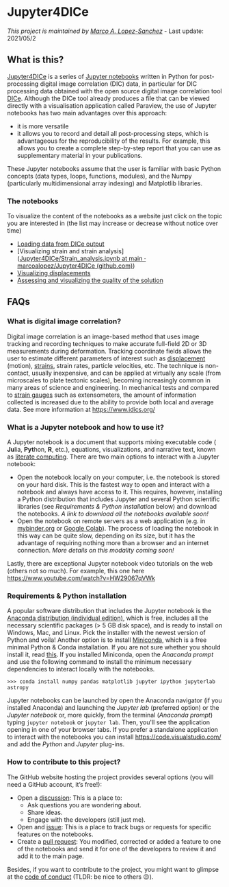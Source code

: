 # Jupyter4DICe
_This project is maintained by [Marco A. Lopez-Sanchez](https://marcoalopez.github.io/)_ - Last update: 2021/05/2

## What is this?

[Jupyter4DICe](https://github.com/marcoalopez/Jupyter4DICe) is a series of [Jupyter notebooks](https://jupyter.org/) written in Python for post-processing digital image correlation (DIC) data, in particular for DIC processing data obtained with the open source digital image correlation tool [DICe](https://github.com/dicengine/dice). Although the DICe tool already produces a file that can be viewed directly with a visualisation application called Paraview, the use of Jupyter notebooks has two main advantages over this approach:

- it is more versatile
- it allows you to record and detail all post-processing steps, which is advantageous for the reproducibility of the results. For example, this allows you to create a complete step-by-step report that you can use as supplementary material in your publications.

These Jupyter notebooks assume that the user is familiar with basic Python concepts (data types, loops, functions, modules), and the Numpy (particularly multidimensional array indexing) and Matplotlib libraries.

### The notebooks

To visualize the content of the notebooks as a website just click on the topic you are interested in (the list may increase or decrease without notice over time)

- [Loading data from DICe output](https://github.com/marcoalopez/Jupyter4DICe/blob/main/notebooks/LoadingDICe_data.ipynb)
- [Visualizing strain and strain analysis]([Jupyter4DICe/Strain_analysis.ipynb at main · marcoalopez/Jupyter4DICe (github.com)](https://github.com/marcoalopez/Jupyter4DICe/blob/main/notebooks/Strain_analysis.ipynb))
- [Visualizing displacements](https://nbviewer.jupyter.org/github/marcoalopez/Jupyter4DICe/blob/main/notebooks/displacements.ipynb?flush_cache=true)
- [Assessing and visualizing the quality of the solution](https://nbviewer.jupyter.org/github/marcoalopez/Jupyter4DICe/blob/main/notebooks/assesing_quality.ipynb?flush_cache=true)

## FAQs

### What is digital image correlation?

Digital image correlation is an image-based method that uses image tracking and recording techniques to make accurate full-field 2D or 3D measurements during deformation. Tracking coordinate fields allows the user to estimate different parameters of interest such as [displacement](https://en.wikipedia.org/wiki/Displacement_field_(mechanics)) (motion), [strains](https://en.wikipedia.org/wiki/Strain_(materials_science)), strain rates, particle velocities, etc. The technique is non-contact, usually inexpensive, and can be applied at virtually any scale (from microscales to plate tectonic scales), becoming increasingly common in many areas of science and engineering. In mechanical tests and compared to [strain gauges](https://en.wikipedia.org/wiki/Strain_gage) such as extensometers, the amount of information collected is increased due to the ability to provide both local and average data. See more information at https://www.idics.org/

### What is a Jupyter notebook and how to use it?

A Jupyter notebook is a document that supports mixing executable code ( **Ju**lia, **Pyt**hon, **R**, etc.), equations, visualizations, and narrative text, known as [literate computing](https://osf.io/h9gsd/). There are two main options to interact with a Jupyter notebook:

- Open the notebook locally on your computer, i.e. the notebook is stored on your hard disk. This is the fastest way to open and interact with a notebook and always have access to it. This requires, however, installing a Python distribution that includes Jupyter and several Python scientific libraries (see _Requirements & Python installation_ below) and download the notebooks. _A link to download all the notebooks available soon!_
- Open the notebook on remote servers as a web application (e.g. in [mybinder.org](https://mybinder.org/) or [Google Colab](https://colab.research.google.com/)). The process of loading the notebook in this way can be quite slow, depending on its size, but it has the advantage of requiring nothing more than a browser and an internet connection. _More details on this modality coming soon!_

Lastly, there are exceptional Jupyter notebook video tutorials on the web (others not so much). For example, this one here https://www.youtube.com/watch?v=HW29067qVWk

### Requirements & Python installation

A popular software distribution that includes the Jupyter notebook is the [Anaconda distribution (individual edition)](https://www.anaconda.com/products/individual), which is free, includes all the necessary scientific packages (> 5 GB disk space), and is ready to install on Windows, Mac, and Linux. Pick the installer with the newest version of Python and voila! Another option is to install [Miniconda](https://docs.conda.io/en/latest/miniconda.html), which is a free minimal Python & Conda installation. If you are not sure whether you should install it, read [this](https://docs.conda.io/projects/conda/en/latest/user-guide/install/download.html#anaconda-or-miniconda). If you installed Miniconda, open the _Anaconda prompt_ and use the following command to install the minimum necessary dependencies to interact locally with the notebooks.

```shell
>>> conda install numpy pandas matplotlib jupyter ipython jupyterlab astropy 
```

Jupyter notebooks can be launched by open the Anaconda navigator (if you installed Anaconda) and launching the _Jupyter lab_ (preferred option) or the _Jupyter notebook_ or, more quickly, from the terminal (_Anaconda prompt_) typing ``jupyter notebook`` or ``jupyter lab``. Then, you'll see the application opening in one of your browser tabs. If you prefer a standalone application to interact with the notebooks you can install https://code.visualstudio.com/ and add the *Python* and *Jupyter* plug-ins.

### How to contribute to this project?

The GitHub website hosting the project provides several options (you will need a GitHub account, it’s free!):

- Open a [discussion](https://github.com/marcoalopez/Jupyter4DICe/discussions): This is a place to:
  - Ask questions you are wondering about.
  - Share ideas.
  - Engage with the developers (still just me).
- Open and [issue](https://github.com/marcoalopez/Jupyter4DICe/issues): This is a place to track bugs or requests for specific features on the notebooks.
- Create a [pull request](https://github.com/marcoalopez/Jupyter4DICe/pulls): You modified, corrected or added a feature to one of the notebooks and send it for one of the developers to review it and add it to the main page.

Besides, if you want to contribute to the project, you might want to glimpse at the [code of conduct](https://github.com/marcoalopez/Jupyter4DICe/blob/main/CODE_OF_CONDUCT.md) (TLDR: be nice to others 😉).  